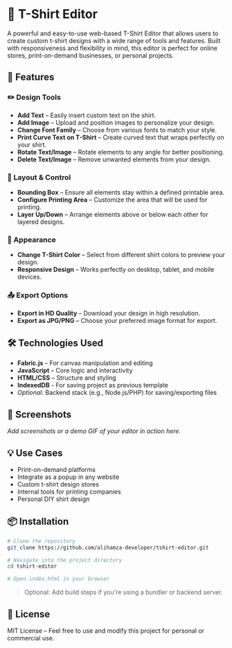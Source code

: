 # 👕 T-Shirt Editor

A powerful and easy-to-use web-based T-Shirt Editor that allows users to create custom t-shirt designs with a wide range of tools and features. Built with responsiveness and flexibility in mind, this editor is perfect for online stores, print-on-demand businesses, or personal projects.

## 🚀 Features

### ✏️ Design Tools
- **Add Text** – Easily insert custom text on the shirt.
- **Add Image** – Upload and position images to personalize your design.
- **Change Font Family** – Choose from various fonts to match your style.
- **Print Curve Text on T-Shirt** – Create curved text that wraps perfectly on your shirt.
- **Rotate Text/Image** – Rotate elements to any angle for better positioning.
- **Delete Text/Image** – Remove unwanted elements from your design.

### 📏 Layout & Control
- **Bounding Box** – Ensure all elements stay within a defined printable area.
- **Configure Printing Area** – Customize the area that will be used for printing.
- **Layer Up/Down** – Arrange elements above or below each other for layered designs.

### 🎨 Appearance
- **Change T-Shirt Color** – Select from different shirt colors to preview your design.
- **Responsive Design** – Works perfectly on desktop, tablet, and mobile devices.

### 📤 Export Options
- **Export in HD Quality** – Download your design in high resolution.
- **Export as JPG/PNG** – Choose your preferred image format for export.

## 🛠️ Technologies Used

- **Fabric.js** – For canvas manipulation and editing
- **JavaScript** – Core logic and interactivity
- **HTML/CSS** – Structure and styling
- **IndexedDB** - For saving project as previous template
- *Optional*: Backend stack (e.g., Node.js/PHP) for saving/exporting files

## 📸 Screenshots

*Add screenshots or a demo GIF of your editor in action here.*

## 💡 Use Cases

- Print-on-demand platforms
- Integrate as a popup in any website
- Custom t-shirt design stores
- Internal tools for printing companies
- Personal DIY shirt design

## 📦 Installation

```bash
# Clone the repository
git clone https://github.com/alihamza-developer/tshirt-editor.git

# Navigate into the project directory
cd tshirt-editor

# Open index.html in your browser
```

> Optional: Add build steps if you're using a bundler or backend server.

## 📄 License

MIT License – Feel free to use and modify this project for personal or commercial use.
